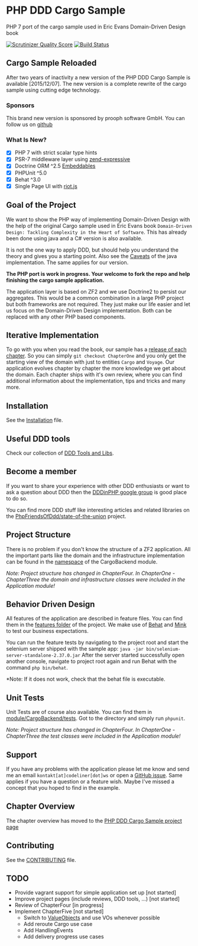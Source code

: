 # PHP DDD Cargo Sample

PHP 7 port of the cargo sample used in Eric Evans Domain-Driven Design book

[![Scrutinizer Quality Score](https://scrutinizer-ci.com/g/prooph/php-ddd-cargo-sample/badges/quality-score.png?s=d68042d97e40904ec369e137b60a1076509298f8)](https://scrutinizer-ci.com/g/prooph/php-ddd-cargo-sample/)
[![Build Status](https://travis-ci.org/prooph/php-ddd-cargo-sample.png?branch=master)](https://travis-ci.org/prooph/php-ddd-cargo-sample)

## Cargo Sample Reloaded

After two years of inactivity a new version of the PHP DDD Cargo Sample is available [2015/12/07].
The new version is a complete rewrite of the cargo sample using cutting edge technology.

### Sponsors
This brand new version is sponsored by prooph software GmbH. You can follow us on [github]()

### What Is New?

- [x] PHP 7 with strict scalar type hints
- [x] PSR-7 middleware layer using [zend-expressive](https://github.com/zendframework/zend-expressive)
- [x] Doctrine ORM ^2.5 [Embeddables](http://doctrine-orm.readthedocs.org/projects/doctrine-orm/en/latest/tutorials/embeddables.html)
- [x] PHPUnit ^5.0
- [x] Behat ^3.0
- [x] Single Page UI with [riot.js](http://riotjs.com/)

## Goal of the Project

We want to show the PHP way of implementing Domain-Driven Design with the help of
the original Cargo sample used in Eric Evans book
`Domain-Driven Design: Tackling Complexity in the Heart of Software`.
This has already been done using java and a C# version is also available.

It is not the one way to apply DDD, but should help you understand the theory
and gives you a starting point. Also see the [Caveats](http://dddsample.sourceforge.net/) of the 
java implementation. The same applies for our version. 

<b>The PHP port is work in progress. Your welcome to fork the repo and help finishing the cargo sample application.</b>

The application layer is based on ZF2 and we use Doctrine2 to persist our aggregates.
This would be a common combination in a large PHP project but both frameworks are not required. They just make our life easier and let us focus on the Domain-Driven Design implementation. Both can be replaced with any other PHP based components.

Iterative Implementation
------------------------
To go with you when you read the book, our sample has a [release of each chapter](https://github.com/prooph/php-ddd-cargo-sample#chapter-overview). So you can
simply `git checkout ChapterOne` and you only get the starting view of the domain
with just to entities `Cargo` and `Voyage`. Our application evolves chapter by chapter
the more knowledge we get about the domain. Each chapter ships with it's own review, where you can find additional information about the implementation, tips and tricks and many more.

Installation
------------
See the [Installation](https://github.com/prooph/php-ddd-cargo-sample/blob/master/docs/installation.md) file.

Useful DDD tools
----------------
Check our collection of [DDD Tools and Libs](https://github.com/prooph/php-ddd-cargo-sample/blob/master/docs/domain-driven-design-tools.md).

Become a member
---------------
If you want to share your experience with other DDD enthusiasts or want to ask a question about DDD then the [DDDinPHP google group](https://groups.google.com/forum/#!forum/dddinphp) is good place to do so.

You can find more DDD stuff like interesting articles and related libraries on the [PhpFriendsOfDdd/state-of-the-union](https://github.com/PhpFriendsOfDdd/state-of-the-union) project.

Project Structure
-----------------
There is no problem if you don't know the structure of a ZF2 application. All the important
parts like the domain and the infrastructure implementation can be found in the [namespace](https://github.com/prooph/php-ddd-cargo-sample/tree/master/module/CargoBackend/src/CargoBackend) of the CargoBackend module.

*Note: Project structure has changed in ChapterFour. In ChapterOne - ChapterThree the domain and infrastructure classes were included in the Application module!*

Behavior Driven Design
----------------------
All features of the application are described in feature files. You can find them in
the [features folder](https://github.com/prooph/php-ddd-cargo-sample/tree/master/features) of the project.
We make use of [Behat](http://behat.org/) and [Mink](http://mink.behat.org/) to test our
business expectations.

You can run the feature tests by navigating to the project root and start the selenium server shipped with the sample app:
`java -jar bin/selenium-server-standalone-2.37.0.jar`
After the server started successfully open another console, navigate to project root again and run Behat with the command `php bin/behat`.

*Note: If it does not work, check that the behat file is executable.

Unit Tests
----------
Unit Tests are of course also available. You can find them in [module/CargoBackend/tests](https://github.com/prooph/php-ddd-cargo-sample/tree/master/module/CargoBackend/tests).
Got to the directory and simply run `phpunit`.

*Note: Project structure has changed in ChapterFour. In ChapterOne - ChapterThree the test classes were included in the Application module!*

Support
-------
If you have any problems with the application please let me know and send me an email `kontakt[at]codeliner[dot]ws` or open a [GitHub issue](https://github.com/prooph/php-ddd-cargo-sample/issues?state=open).
Same applies if you have a question or a feature wish.
Maybe I've missed a concept that you hoped to find in the example.

Chapter Overview
----------------

The chapter overview has moved to the [PHP DDD Cargo Sample project page](http://codeliner.github.io/php-ddd-cargo-sample/#chapter-overview)

Contributing
------------
See the [CONTRIBUTING](https://github.com/prooph/php-ddd-cargo-sample/blob/master/CONTRIBUTING.md) file.

TODO
----
- Provide vagrant support for simple application set up [not started]
- Improve project pages (include reviews, DDD tools, ...) [not started]
- Review of ChapterFour [in progress]
- Implement ChapterFive [not started]
    - Switch to [ValueObjects](https://github.com/nicolopignatelli/valueobjects) and use VOs whenever possible
    - Add reroute Cargo use case
    - Add HandlingEvents
    - Add delivery progress use cases
